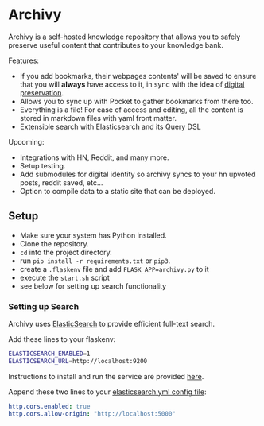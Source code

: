 # Archivy

Archivy is a self-hosted knowledge repository that allows you to safely preserve useful content that contributes to your knowledge bank.

Features:


- If you add bookmarks, their webpages contents' will be saved to ensure that you will **always** have access to it, in sync with the idea of [digital preservation](https://jeffhuang.com/designed_to_last/).
- Allows you to sync up with Pocket to gather bookmarks from there too.
- Everything is a file! For ease of access and editing, all the content is stored in markdown files with yaml front matter.
- Extensible search with Elasticsearch and its Query DSL


Upcoming:

- Integrations with HN, Reddit, and many more.
- Setup testing.
- Add submodules for digital identity so archivy syncs to your hn upvoted posts, reddit saved, etc...
- Option to compile data to a static site that can be deployed.

## Setup

- Make sure your system has Python installed.
- Clone the repository.
- `cd` into the project directory.
- run `pip install -r requirements.txt` or `pip3`.
- create a `.flaskenv` file and add `FLASK_APP=archivy.py` to it
- execute the `start.sh` script
- see below for setting up search functionality


### Setting up Search

Archivy uses [ElasticSearch](https://www.elastic.co) to provide efficient full-text search.

Add these lines to your flaskenv:

```bash
ELASTICSEARCH_ENABLED=1
ELASTICSEARCH_URL=http://localhost:9200
```

Instructions to install and run the service are provided [here](https://www.elastic.co/guide/en/elasticsearch/reference/current/install-elasticsearch.html).


Append these two lines to your [elasticsearch.yml config file](https://www.elastic.co/guide/en/elasticsearch/reference/current/settings.html):

```yaml
http.cors.enabled: true
http.cors.allow-origin: "http://localhost:5000"
```
